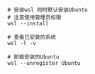 









```shell

# 安装wsl 同时默认安装Ubuntu
# 注意使用管理员权限
wsl --install 

# 查看已安装的系统
wsl -l -v

# 卸载安装的Ubuntu 
wsl --unregister Ubuntu


```

